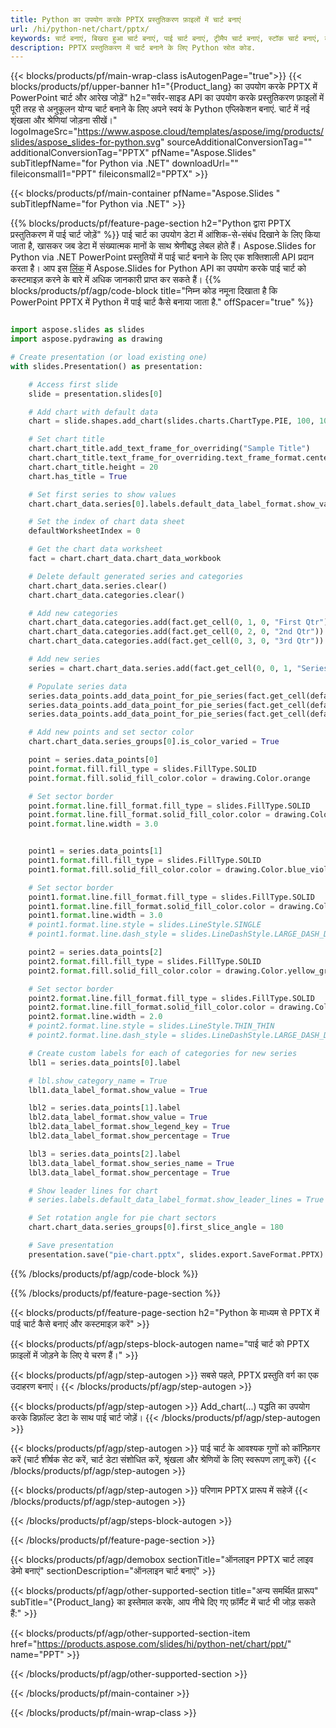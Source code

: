 ```yaml
---
title: Python का उपयोग करके PPTX प्रस्तुतिकरण फ़ाइलों में चार्ट बनाएं
url: /hi/python-net/chart/pptx/
keywords: चार्ट बनाएं, बिखरा हुआ चार्ट बनाएं, पाई चार्ट बनाएं, ट्रीमैप चार्ट बनाएं, स्टॉक चार्ट बनाएं, बॉक्स और व्हिस्कर चार्ट बनाएं, हिस्टोग्राम चार्ट बनाएं, फ़नल चार्ट बनाएं, सनबर्स्ट चार्ट, बहुश्रेणी चार्ट, पॉवरपॉइंट प्रस्तुति, {उत्पाद_लैंग}
description: PPTX प्रस्तुतिकरण में चार्ट बनाने के लिए Python स्रोत कोड.
---
```


{{< blocks/products/pf/main-wrap-class isAutogenPage="true">}}
{{< blocks/products/pf/upper-banner h1="{Product_lang} का उपयोग करके PPTX में PowerPoint चार्ट और आरेख जोड़ें" h2="सर्वर-साइड API का उपयोग करके प्रस्तुतिकरण फ़ाइलों में पूरी तरह से अनुकूलन योग्य चार्ट बनाने के लिए अपने स्वयं के Python एप्लिकेशन बनाएं. चार्ट में नई शृंखला और श्रेणियां जोड़ना सीखें।" logoImageSrc="https://www.aspose.cloud/templates/aspose/img/products/slides/aspose_slides-for-python.svg" sourceAdditionalConversionTag="" additionalConversionTag="PPTX" pfName="Aspose.Slides" subTitlepfName="for Python via .NET" downloadUrl="" fileiconsmall1="PPT" fileiconsmall2="PPTX" >}}

{{< blocks/products/pf/main-container pfName="Aspose.Slides " subTitlepfName="for Python via .NET" >}}

{{% blocks/products/pf/feature-page-section  h2="Python द्वारा PPTX प्रस्तुतिकरण में पाई चार्ट जोड़ें" %}}
पाई चार्ट का उपयोग डेटा में आंशिक-से-संबंध दिखाने के लिए किया जाता है, खासकर जब डेटा में संख्यात्मक मानों के साथ श्रेणीबद्ध लेबल होते हैं। Aspose.Slides for Python via .NET PowerPoint प्रस्तुतियों में पाई चार्ट बनाने के लिए एक शक्तिशाली API प्रदान करता है। आप इस [लिंक](https://docs.aspose.com/slides/python-net/pie-chart/) में Aspose.Slides for Python API का उपयोग करके पाई चार्ट को कस्टमाइज़ करने के बारे में अधिक जानकारी प्राप्त कर सकते हैं।
{{% blocks/products/pf/agp/code-block title="निम्न कोड नमूना दिखाता है कि PowerPoint PPTX में Python में पाई चार्ट कैसे बनाया जाता है." offSpacer="true" %}}

```py

import aspose.slides as slides
import aspose.pydrawing as drawing

# Create presentation (or load existing one) 
with slides.Presentation() as presentation:

    # Access first slide
    slide = presentation.slides[0]

    # Add chart with default data
    chart = slide.shapes.add_chart(slides.charts.ChartType.PIE, 100, 100, 400, 400)

    # Set chart title
    chart.chart_title.add_text_frame_for_overriding("Sample Title")
    chart.chart_title.text_frame_for_overriding.text_frame_format.center_text = slides.NullableBool(True)
    chart.chart_title.height = 20
    chart.has_title = True

    # Set first series to show values
    chart.chart_data.series[0].labels.default_data_label_format.show_value = True

    # Set the index of chart data sheet
    defaultWorksheetIndex = 0

    # Get the chart data worksheet
    fact = chart.chart_data.chart_data_workbook

    # Delete default generated series and categories
    chart.chart_data.series.clear()
    chart.chart_data.categories.clear()

    # Add new categories
    chart.chart_data.categories.add(fact.get_cell(0, 1, 0, "First Qtr"))
    chart.chart_data.categories.add(fact.get_cell(0, 2, 0, "2nd Qtr"))
    chart.chart_data.categories.add(fact.get_cell(0, 3, 0, "3rd Qtr"))

    # Add new series
    series = chart.chart_data.series.add(fact.get_cell(0, 0, 1, "Series 1"), chart.type)

    # Populate series data
    series.data_points.add_data_point_for_pie_series(fact.get_cell(defaultWorksheetIndex, 1, 1, 20))
    series.data_points.add_data_point_for_pie_series(fact.get_cell(defaultWorksheetIndex, 2, 1, 50))
    series.data_points.add_data_point_for_pie_series(fact.get_cell(defaultWorksheetIndex, 3, 1, 30))

    # Add new points and set sector color
    chart.chart_data.series_groups[0].is_color_varied = True

    point = series.data_points[0]
    point.format.fill.fill_type = slides.FillType.SOLID
    point.format.fill.solid_fill_color.color = drawing.Color.orange

    # Set sector border
    point.format.line.fill_format.fill_type = slides.FillType.SOLID
    point.format.line.fill_format.solid_fill_color.color = drawing.Color.gray
    point.format.line.width = 3.0


    point1 = series.data_points[1]
    point1.format.fill.fill_type = slides.FillType.SOLID
    point1.format.fill.solid_fill_color.color = drawing.Color.blue_violet

    # Set sector border
    point1.format.line.fill_format.fill_type = slides.FillType.SOLID
    point1.format.line.fill_format.solid_fill_color.color = drawing.Color.blue
    point1.format.line.width = 3.0
    # point1.format.line.style = slides.LineStyle.SINGLE
    # point1.format.line.dash_style = slides.LineDashStyle.LARGE_DASH_DOT

    point2 = series.data_points[2]
    point2.format.fill.fill_type = slides.FillType.SOLID
    point2.format.fill.solid_fill_color.color = drawing.Color.yellow_green

    # Set sector border
    point2.format.line.fill_format.fill_type = slides.FillType.SOLID
    point2.format.line.fill_format.solid_fill_color.color = drawing.Color.red
    point2.format.line.width = 2.0
    # point2.format.line.style = slides.LineStyle.THIN_THIN
    # point2.format.line.dash_style = slides.LineDashStyle.LARGE_DASH_DOT_DOT

    # Create custom labels for each of categories for new series
    lbl1 = series.data_points[0].label

    # lbl.show_category_name = True
    lbl1.data_label_format.show_value = True

    lbl2 = series.data_points[1].label
    lbl2.data_label_format.show_value = True
    lbl2.data_label_format.show_legend_key = True
    lbl2.data_label_format.show_percentage = True

    lbl3 = series.data_points[2].label
    lbl3.data_label_format.show_series_name = True
    lbl3.data_label_format.show_percentage = True

    # Show leader lines for chart
    # series.labels.default_data_label_format.show_leader_lines = True

    # Set rotation angle for pie chart sectors
    chart.chart_data.series_groups[0].first_slice_angle = 180

    # Save presentation
    presentation.save("pie-chart.pptx", slides.export.SaveFormat.PPTX)

```

{{% /blocks/products/pf/agp/code-block %}}

{{% /blocks/products/pf/feature-page-section %}}

{{< blocks/products/pf/feature-page-section  h2="Python के माध्यम से PPTX में पाई चार्ट कैसे बनाएं और कस्टमाइज़ करें" >}}

{{< blocks/products/pf/agp/steps-block-autogen name="पाई चार्ट को PPTX फ़ाइलों में जोड़ने के लिए ये चरण हैं।" >}}

{{< blocks/products/pf/agp/step-autogen >}}
सबसे पहले, PPTX प्रस्तुति वर्ग का एक उदाहरण बनाएं।
{{< /blocks/products/pf/agp/step-autogen >}}

{{< blocks/products/pf/agp/step-autogen >}}
Add_chart(...) पद्धति का उपयोग करके डिफ़ॉल्ट डेटा के साथ पाई चार्ट जोड़ें।
{{< /blocks/products/pf/agp/step-autogen >}}

{{< blocks/products/pf/agp/step-autogen >}}
पाई चार्ट के आवश्यक गुणों को कॉन्फ़िगर करें (चार्ट शीर्षक सेट करें, चार्ट डेटा संशोधित करें, श्रृंखला और श्रेणियों के लिए स्वरूपण लागू करें)
{{< /blocks/products/pf/agp/step-autogen >}}

{{< blocks/products/pf/agp/step-autogen >}}
परिणाम PPTX प्रारूप में सहेजें
{{< /blocks/products/pf/agp/step-autogen >}}

{{< /blocks/products/pf/agp/steps-block-autogen >}}

{{< /blocks/products/pf/feature-page-section >}}

{{< blocks/products/pf/agp/demobox sectionTitle="ऑनलाइन PPTX चार्ट लाइव डेमो बनाएं" sectionDescription="ऑनलाइन चार्ट बनाएं" >}}

{{< blocks/products/pf/agp/other-supported-section title="अन्य समर्थित प्रारूप" subTitle="{Product_lang} का इस्तेमाल करके, आप नीचे दिए गए फ़ॉर्मैट में चार्ट भी जोड़ सकते हैं:" >}}

{{< blocks/products/pf/agp/other-supported-section-item href="https://products.aspose.com/slides/hi/python-net/chart/ppt/" name="PPT" >}}


{{< /blocks/products/pf/agp/other-supported-section >}}

{{< /blocks/products/pf/main-container >}}
    
{{< /blocks/products/pf/main-wrap-class >}}